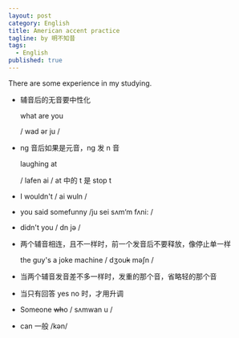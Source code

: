 ```yaml
---
layout: post
category: English
title: American accent practice
tagline: by 明不知昔
tags: 
  - English
published: true
---
```


There are some experience in my studying.

<!--more-->

- 辅音后的无音要中性化

  what are you

  / wad ər ju /

- ng 音后如果是元音，ng 发 n 音

  laughing at

  / lafen ai / at 中的 t 是 stop t

- I wouldn't  / ai wuln /

- you said somefunny /ju sei sʌm‘m fʌni: /

- didn't you  / dn jə /

- 两个辅音相连，且不一样时，前一个发音后不要释放，像停止单一样

  the guy's a joke machine  / dʒou~~k~~ məʃn /

- 当两个辅音发音差不多一样时，发重的那个音，省略轻的那个音
- 当只有回答 yes no 时，才用升调
- Someone ~~wh~~o  / sʌmwan u /
- can 一般 /kən/

